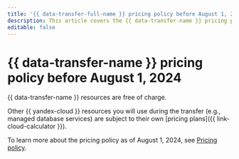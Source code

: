 ```yaml
---
title: '{{ data-transfer-full-name }} pricing policy before August 1, 2024'
description: This article covers the {{ data-transfer-name }} pricing policy that expired on August 1, 2024.
editable: false
---
```


# {{ data-transfer-name }} pricing policy before August 1, 2024

{{ data-transfer-name }} resources are free of charge.

Other {{ yandex-cloud }} resources you will use during the transfer (e.g., managed database services) are subject to their own [pricing plans]({{ link-cloud-calculator }}).

To learn more about the pricing policy as of August 1, 2024, see [Pricing policy](../pricing.md).
